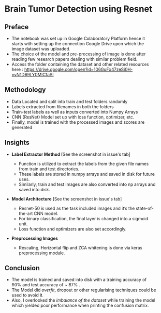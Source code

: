 # Brain Tumor Detection using Resnet

## Preface

- The notebook was set up in Google Colaboratory Platform hence it starts with setting up the connection Google Drive upon which the image dataset was uploaded.
- The choice of the model and pre-processing of image is done after reading few research papers dealing with similar problem field.
- Access the folder containing the dataset and other related resources here : https://drive.google.com/open?id=106GuFx47zeSi0H-vvN1D69LY0MIC1aSI

## Methodology

- Data Located and split into train and test folders randomly
- Labels extracted from filenames in both the folders
- Train-test labels as well as inputs converted into Numpy Arrays
- CNN (ResNet) Model set up with loss function, optimizer, etc.
- Finally, model is trained with the processed images and scores are generated

## Insights

- **Label Extractor Method** [See the screenshot in issue's tab]
   - Function is utilized to extract the labels from the given file names from train and test directories.
   - These labels are stored in numpy arrays and saved in disk for future uses.
   - Similarly, train and test images are also converted into np arrays and saved into disk.

-  **Model Architecture** [See the screenshot in issue's tab]
    - Resnet-50 is used as the task included images and it’s the state-of-the-art CNN model.
    - For binary classification, the final layer is changed into a sigmoid unit. 
    - Loss function and optimizers are also set accordingly.

- **Preprocessing Images**
   - Rescaling, Horizontal flip and ZCA whitening is done via keras preprocessing module.

## Conclusion

- The model is trained and saved into disk with a training accuracy of 90% and test accuracy of ~ 87% .
- The Model did *overfit*, dropout or other regularising techniques could be used to avoid it.
- Also, I overlooked the *imbalance of the dataset* while training the model which yielded poor performance when printing the confusion matrix. 
 
